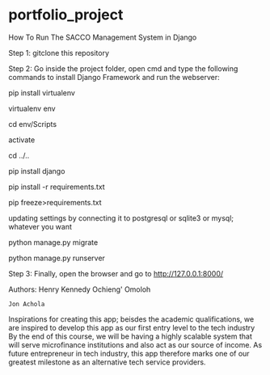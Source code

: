 # portfolio_project



How To Run The SACCO Management System in Django


Step 1: gitclone this repository

Step 2: Go inside the project folder, open cmd and type the following commands to install Django Framework and run the webserver:

pip install virtualenv

virtualenv env

cd env/Scripts

activate

cd ../..

pip install django

pip install -r requirements.txt

pip freeze>requirements.txt

updating settings by connecting it to postgresql or sqlite3 or mysql; whatever you want

python manage.py migrate

python manage.py runserver

Step 3: Finally, open the browser and go to http://127.0.0.1:8000/





Authors: Henry Kennedy Ochieng' Omoloh

	Jon Achola
Inspirations for creating this app;
beisdes the academic qualifications, we are inspired to develop this app as our first entry level to the tech industry By the end of this course, we will be having a highly scalable system that will serve microfinance institutions and also act as our source of income. As future entrepreneur in tech industry, this app therefore marks one of our greatest milestone as an alternative tech service providers.
